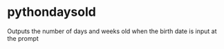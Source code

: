 # pythondaysold
Outputs the number of days and weeks old when the birth date is input at the prompt
